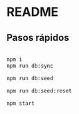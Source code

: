 # README

## Pasos rápidos

```bash

npm i
npm run db:sync 

npm run db:seed

npm run db:seed:reset

npm start      


